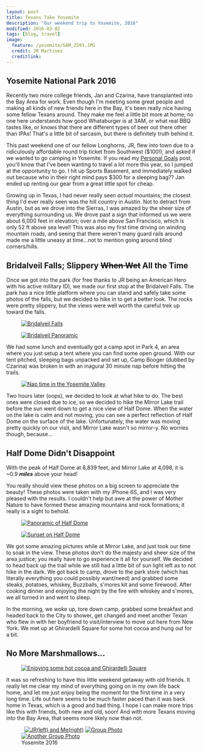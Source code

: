 ```yaml
---
layout: post
title: Texans Take Yosemite
description: "Our weekend trip to Yosemite, 2016"
modified: 2016-03-02
tags: [blog, travel]
image:
  feature: /yosemite/SAM_2593.JPG
  credit: JR Martinez
  creditlink:
---
```

<h2>Yosemite National Park 2016</h2>

Recently two more college friends, Jan and Czarina, have transplanted into the Bay Area for work. Even though I'm meeting some great people and making all kinds of new friends here in the Bay, it's been really nice having some fellow Texans around. They make me feel a little bit more at home; no one here understands how good Whataburger is at 3AM, or what real BBQ tastes like, or knows that there are different types of beer out there other than IPAs! That's a little bit of sarcasm, but there is definitely truth behind it.

This past weekend one of our fellow Longhorns, JR, flew into town due to a ridiculously affordable round trip ticket from Southwest ($100!), and asked if we wanted to go camping in Yosemite. If you read my <a href="http://adamw88.github.io/Goals">Personal Goals</a> post, you'll know that I've been wanting to travel a lot more this year, so I jumped at the opportunity to go. I hit up Sports Basement, and immediately walked out because who in their right mind pays $300 for a sleeping bag?? Jan ended up renting our gear from a great little spot for cheap.

Growing up in Texas, I had never really seen <em>actual</em> mountains; the closest thing I'd ever really seen was the hill country in Austin. Not to detract from Austin, but as we drove into the Sierras, I was amazed by the sheer size of everything surrounding us. We drove past a sign that informed us we were about 6,000 feet in elevation; over a mile above San Francisco, which is only 52 ft above sea level! This was also my first time driving on winding mountain roads, and seeing that there weren't many guard rails around made me a little uneasy at time...not to mention going around blind corners/hills.

<h2>Bridalveil Falls; Slippery <strike>When Wet</strike> All the Time</h2>

Once we got into the park (for free thanks to JR being an American Hero with his active military ID), we made our first stop at the Bridalveil Falls. The park has a nice little platform where you can stand and safely take some photos of the falls, but we decided to hike in to get a better look. The rocks were pretty slippery, but the views were well worth the careful trek up toward the falls.

<figure>
	<a href="http://adamw88.github.io/images/Yosemite/IMG_0516.jpg"><img src="/images/Yosemite/IMG_0516.jpg" alt="Bridalveil Falls"></a>
</figure>

<figure>
	<a href="http://adamw88.github.io/images/Yosemite/IMG_0514.jpg"><img src="/images/Yosemite/IMG_0514.jpg" alt="Bridalveil Panoramic"></a>
</figure>

We had some lunch and eventually got a camp spot in Park 4, an area where you just setup a tent where you can find some open ground. With our tent pitched, sleeping bags unpacked and set up, Camp Booger (dubbed by Czarina) was broken in with an inagural 30 minute nap before hitting the trails.

<figure>
	<a href="http://adamw88.github.io/images/Yosemite/IMG_5326.jpg"><img src="/images/Yosemite/IMG_5326.jpg" alt="Nap time in the Yosemite Valley"></a>
</figure>

Two hours later (oops), we decided to look at what hike to do. The best ones were closed due to ice, so we decided to hike the Mirror Lake trail before the sun went down to get a nice view of Half Dome. When the water on the lake is calm and not moving, you can see a perfect reflection of Half Dome on the surface of the lake. Unfortunately, the water was moving pretty quickly on our visit, and Mirror Lake wasn't so mirror-y. No worries though, because...

<h2>Half Dome Didn't Disappoint</h2>

With the peak of Half Dome at 8,839 feet, and Mirror Lake at 4,098, it is ~0.9 <b><em>miles</em></b> above your head!

You really should view these photos on a big screen to appreciate the beauty! These photos were taken with my iPhone 6S, and I was very pleased with the results. I couldn't help but awe at the power of Mother Nature to have formed these amazing mountains and rock formations; it really is a sight to behold.

<figure>
	<a href="http://adamw88.github.io/images/Yosemite/half-dome-pano.jpg"><img src="/images/Yosemite/half-dome-pano.jpg" alt="Panoramic of Half Dome"></a>
</figure>

<figure>
	<a href="http://adamw88.github.io/images/Yosemite/halfdome.jpg"><img src="/images/Yosemite/halfdome.jpg" alt="Sunset on Half Dome"></a>
</figure>

We got some amazing pictures while at Mirror Lake, and just took our time to soak in the view. These photos don't do the majesty and sheer size of the area justice; you really have to go experience it all for yourself. We decided to head back up the trail while we still had a little bit of sun light left as to not hike in the dark. We got back to camp, drove to the park store (which has literally everything you could possibly want/need) and grabbed some steaks, potatoes, whiskey, Buzzballs, s'mores kit and some firewood. After cooking dinner and enjoying the night by the fire with whiskey and s'mores, we all turned in and went to sleep.

In the morning, we woke up, tore down camp, grabbed some breakfast and headed back to the City to shower, get changed and meet </em>another</em> Texan who flew in with her boyfriend to visit/interview to move out here from New York. We met up at Ghirardelli Square for some hot cocoa and hung out for a bit.

<h2>No More Marshmallows...</h2>

<figure>
	<a href="http://adamw88.github.io/images/Yosemite/IMG_5461.jpg"><img src="/images/yosemite/IMG_5461.jpg" alt="Enjoying some hot cocoa and Ghirardelli Square"></a>
</figure>

It was so refreshing to have this little weekend getaway with old friends. It really let me clear my mind of everything going on in my own life back home, and let me just enjoy being the moment for the first time in a very long time. Life out here seems to be much faster paced than it was back home in Texas, which is a good and bad thing. I hope I can make more trips like this with friends, both new and old, soon! And with more Texans moving into the Bay Area, that seems more likely now than not.

<figure class="half">
	<a href="http://adamw88.github.io/images/Yosemite/IMG_0528.jpg"><img src="/images/yosemite/IMG_0528.jpg" alt=""></a>
	<a href="http://adamw88.github.io/images/Yosemite/IMG_0536.jpg"><img src="/images/yosemite/IMG_0536.jpg" alt=""></a>
	<a href="http://adamw88.github.io/images/Yosemite/SAM_2552.jpg"><img src="/images/yosemite/SAM_2552.jpg" alt="JR(left) and Me(right)"></a>
	<a href="http://adamw88.github.io/images/Yosemite/SAM_2593.jpg"><img src="/images/yosemite/SAM_2593.jpg" alt="Group Photo"></a>
	<a href="http://adamw88.github.io/images/Yosemite/SAM_2612.jpg"><img src="/images/yosemite/SAM_2612.jpg" alt="Another Group Photo"></a>
	<figcaption>Yosemite 2016</figcaption>
</figure>